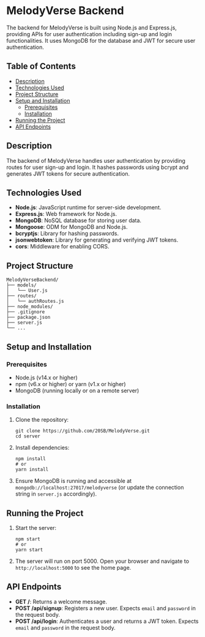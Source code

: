 <body>
    <h1>MelodyVerse Backend</h1>
    <p>The backend for MelodyVerse is built using Node.js and Express.js, providing APIs for user authentication including sign-up and login functionalities. It uses MongoDB for the database and JWT for secure user authentication.</p>
    <h2>Table of Contents</h2>
    <ul>
        <li><a href="#description">Description</a></li>
        <li><a href="#technologies-used">Technologies Used</a></li>
        <li><a href="#project-structure">Project Structure</a></li>
        <li><a href="#setup-and-installation">Setup and Installation</a>
            <ul>
                <li><a href="#prerequisites">Prerequisites</a></li>
                <li><a href="#installation">Installation</a></li>
            </ul>
        </li>
        <li><a href="#running-the-project">Running the Project</a></li>
        <li><a href="#api-endpoints">API Endpoints</a></li>
    </ul>
    <h2 id="description">Description</h2>
    <p>The backend of MelodyVerse handles user authentication by providing routes for user sign-up and login. It hashes passwords using bcrypt and generates JWT tokens for secure authentication.</p>
    <h2 id="technologies-used">Technologies Used</h2>
    <ul>
        <li><strong>Node.js</strong>: JavaScript runtime for server-side development.</li>
        <li><strong>Express.js</strong>: Web framework for Node.js.</li>
        <li><strong>MongoDB</strong>: NoSQL database for storing user data.</li>
        <li><strong>Mongoose</strong>: ODM for MongoDB and Node.js.</li>
        <li><strong>bcryptjs</strong>: Library for hashing passwords.</li>
        <li><strong>jsonwebtoken</strong>: Library for generating and verifying JWT tokens.</li>
        <li><strong>cors</strong>: Middleware for enabling CORS.</li>
    </ul>
    <h2 id="project-structure">Project Structure</h2>
    <pre><code>MelodyVerseBackend/
├── models/
│   └── User.js
├── routes/
│   └── authRoutes.js
├── node_modules/
├── .gitignore
├── package.json
├── server.js
└── ...
</code></pre>
    <h2 id="setup-and-installation">Setup and Installation</h2>
    <h3 id="prerequisites">Prerequisites</h3>
    <ul>
        <li>Node.js (v14.x or higher)</li>
        <li>npm (v6.x or higher) or yarn (v1.x or higher)</li>
        <li>MongoDB (running locally or on a remote server)</li>
    </ul>
    <h3 id="installation">Installation</h3>
    <ol>
        <li>Clone the repository:
            <pre><code>git clone https://github.com/20SB/MelodyVerse.git
cd server</code></pre>
        </li>
        <li>Install dependencies:
            <pre><code>npm install
# or
yarn install</code></pre>
        </li>
        <li>Ensure MongoDB is running and accessible at <code>mongodb://localhost:27017/melodyverse</code> (or update the connection string in <code>server.js</code> accordingly).</li>
    </ol>
    <h2 id="running-the-project">Running the Project</h2>
    <ol>
        <li>Start the server:
            <pre><code>npm start
# or
yarn start</code></pre>
        </li>
        <li>The server will run on port 5000. Open your browser and navigate to <code>http://localhost:5000</code> to see the home page.</li>
    </ol>
    <h2 id="api-endpoints">API Endpoints</h2>
    <ul>
        <li><strong>GET /</strong>: Returns a welcome message.</li>
        <li><strong>POST /api/signup</strong>: Registers a new user. Expects <code>email</code> and <code>password</code> in the request body.</li>
        <li><strong>POST /api/login</strong>: Authenticates a user and returns a JWT token. Expects <code>email</code> and <code>password</code> in the request body.</li>
    </ul>
    
</body>
